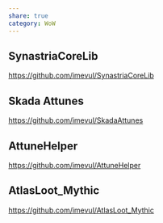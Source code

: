 ```yaml
---
share: true
category: WoW
---
```


## SynastriaCoreLib
https://github.com/imevul/SynastriaCoreLib

## Skada Attunes
https://github.com/imevul/SkadaAttunes

## AttuneHelper
https://github.com/imevul/AttuneHelper

## AtlasLoot_Mythic
https://github.com/imevul/AtlasLoot_Mythic
